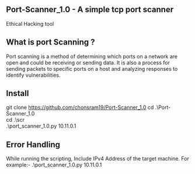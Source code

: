 ## Port-Scanner_1.0 - A simple tcp port scanner
Ethical Hacking tool

## What is port Scanning ?
Port scanning is a method of determining which ports on a network are open and could be receiving or sending data. It is also a process for sending packets to specific ports on a host and analyzing responses to identify vulnerabilities.

## Install
git clone https://github.com/chonsram19/Port-Scanner_1.0
cd .\Port-Scanner_1.0\
cd .\scr\
.\port_scanner_1.0.py 10.11.0.1

## Error Handling

While running the scripting, Include IPv4 Address of the target machine.
For example:- .\port_scanner_1.0.py 10.11.0.1 <IPv4 of the target machine>
